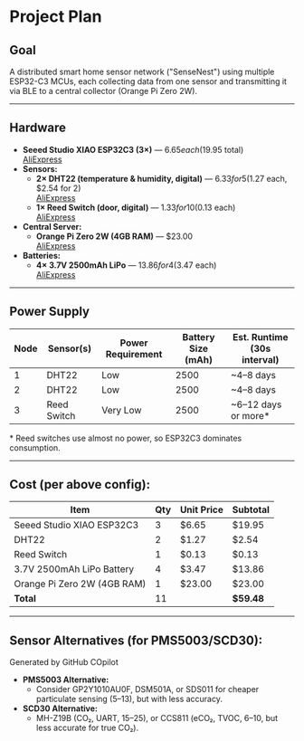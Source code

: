 # Project Plan

## Goal
A distributed smart home sensor network ("SenseNest") using multiple ESP32-C3 MCUs, each collecting data from one sensor and transmitting it via BLE to a central collector (Orange Pi Zero 2W).

---

## Hardware

- **Seeed Studio XIAO ESP32C3 (3×)** — $6.65 each ($19.95 total)  
  [AliExpress](https://www.aliexpress.com/item/1005007084388623.html)
- **Sensors:**
  - **2× DHT22 (temperature & humidity, digital)** — $6.33 for 5 ($1.27 each, $2.54 for 2)  
    [AliExpress](https://www.aliexpress.com/item/1005005585666484.html)
  - **1× Reed Switch (door, digital)** — $1.33 for 10 ($0.13 each)  
    [AliExpress](https://www.aliexpress.com/item/10000001208384.html)
- **Central Server:**
  - **Orange Pi Zero 2W (4GB RAM)** — $23.00  
    [AliExpress](https://www.aliexpress.com/item/1005006016861170.html)
- **Batteries:**
  - **4× 3.7V 2500mAh LiPo** — $13.86 for 4 ($3.47 each)  
    [AliExpress](https://www.aliexpress.com/item/1005008790510539.html)

---

## Power Supply

| Node | Sensor(s)         | Power Requirement | Battery Size (mAh) | Est. Runtime (30s interval)   |
|------|-------------------|------------------|------------------------------|-------------------------------|
| 1    | DHT22             | Low              | 2500                         | ~4–8 days                     |
| 2    | DHT22             | Low              | 2500                         | ~4–8 days                     |
| 3    | Reed Switch       | Very Low         | 2500                         | ~6–12 days or more*           |

\* Reed switches use almost no power, so ESP32C3 dominates consumption.

---

## **Cost (per above config):**

| Item                                  | Qty | Unit Price | Subtotal   |
|---------------------------------------|-----|------------|------------|
| Seeed Studio XIAO ESP32C3             | 3   | $6.65      | $19.95     |
| DHT22                                 | 2   | $1.27      | $2.54      |
| Reed Switch                           | 1   | $0.13      | $0.13      |
| 3.7V 2500mAh LiPo Battery             | 4   | $3.47      | $13.86     |
| Orange Pi Zero 2W (4GB RAM)           | 1   | $23.00     | $23.00     |
| **Total**                             | 11  |            | **$59.48** |

---

## **Sensor Alternatives (for PMS5003/SCD30):**
Generated by GitHub COpilot
- **PMS5003 Alternative:**  
  - Consider GP2Y1010AU0F, DSM501A, or SDS011 for cheaper particulate sensing ($5–$13), but with less accuracy.
- **SCD30 Alternative:**  
  - MH-Z19B (CO₂, UART, $15–$25), or CCS811 (eCO₂, TVOC, $6–$10, but less accurate for true CO₂).
